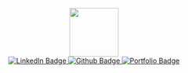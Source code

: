 <div id="header" align="center">
  <img src="https://media.giphy.com/media/gjrYDwbjnK8x36xZIO/giphy.gif" width="100"/>
  <div id="badges">
    <a href="https://www.linkedin.com/in/febrian-giovanni-09a857221/">
      <img src="https://img.shields.io/badge/LinkedIn-blue?style=for-the-badge&logo=linkedin&logoColor=white" alt="LinkedIn Badge"/>
    </a>
    <a href="https://github.com/febriang">
      <img src="https://img.shields.io/badge/Github-black?style=for-the-badge&logo=github&logoColor=white" alt="Github Badge"/>
    </a>
    <a href="https://febriang.vercel.app/">
      <img src="https://img.shields.io/badge/Portfolio-darkviolet?style=for-the-badge&logo=webtrees&logoColor=white" alt="Portfolio Badge"/>
    </a>
  </div>
  <img src="https://komarev.com/ghpvc/?username=febriang&style=flat-square&color=blue" alt=""/>
</div>
